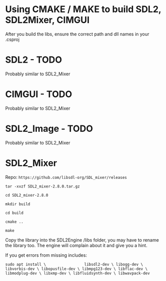 # Using CMAKE / MAKE to build SDL2, SDL2Mixer, CIMGUI

After you build the libs, ensure the correct path and dll names in your .csproj

# SDL2 - TODO
 Probably similar to SDL2_Mixer
# CIMGUI - TODO
 Probably similar to SDL2_Mixer
# SDL2_Image - TODO
 Probably similar to SDL2_Mixer

# SDL2_Mixer
Repo: `https://github.com/libsdl-org/SDL_mixer/releases`

`tar -xvzf SDL2_mixer-2.8.0.tar.gz `

`cd SDL2_mixer-2.8.0`

`mkdir build`

`cd build`

`cmake ..`

`make`

Copy the library into the SDL2Engine /libs folder, you may have to rename the library too.
 The engine will complain about it and give you a hint.

If you get errors from missing includes:

`sudo apt install \                
    libsdl2-dev \
    libogg-dev \
    libvorbis-dev \
    libopusfile-dev \
    libmpg123-dev \
    libflac-dev \
    libmodplug-dev \
    libxmp-dev \
    libfluidsynth-dev \
    libwavpack-dev
`
